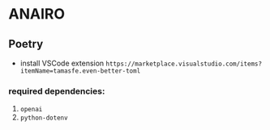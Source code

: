 # ANAIRO

## Poetry

- install VSCode extension `https://marketplace.visualstudio.com/items?itemName=tamasfe.even-better-toml`

### required dependencies:

1. `openai`
2. `python-dotenv`

<!-- 2. `poetry shell` -> `poe start` or `poetry run poe start` to start flask server
2. to exit shell `exit`
3. to run individual script `poetry shell` then use vscode code runner -->
